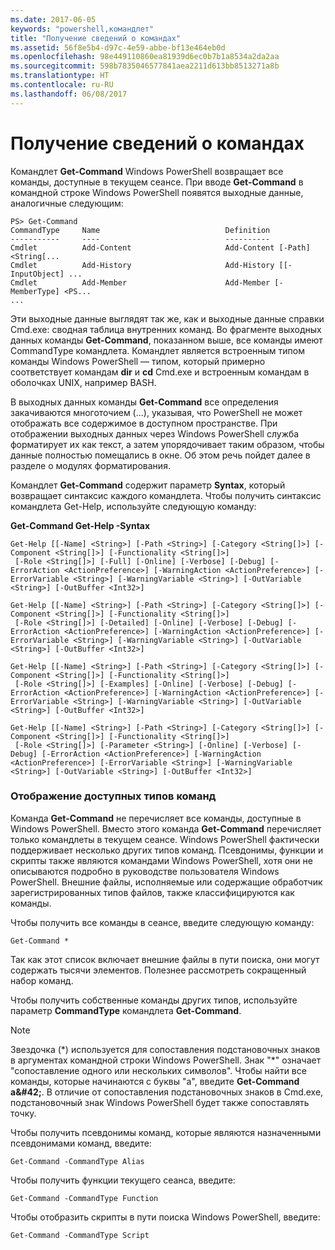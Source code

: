 ```yaml
---
ms.date: 2017-06-05
keywords: "powershell,командлет"
title: "Получение сведений о командах"
ms.assetid: 56f8e5b4-d97c-4e59-abbe-bf13e464eb0d
ms.openlocfilehash: 98e449110860ea81939d6ec0b7b1a8534a2da2aa
ms.sourcegitcommit: 598b7835046577841aea2211d613bb8513271a8b
ms.translationtype: HT
ms.contentlocale: ru-RU
ms.lasthandoff: 06/08/2017
---
```

# <a name="getting-information-about-commands"></a>Получение сведений о командах
Командлет **Get-Command** Windows PowerShell возвращает все команды, доступные в текущем сеансе. При вводе **Get-Command** в командной строке Windows PowerShell появятся выходные данные, аналогичные следующим:

```
PS> Get-Command
CommandType     Name                            Definition
-----------     ----                            ----------
Cmdlet          Add-Content                     Add-Content [-Path] <String[...
Cmdlet          Add-History                     Add-History [[-InputObject] ...
Cmdlet          Add-Member                      Add-Member [-MemberType] <PS...
...
```

Эти выходные данные выглядят так же, как и выходные данные справки Cmd.exe: сводная таблица внутренних команд. Во фрагменте выходных данных команды **Get-Command**, показанном выше, все команды имеют CommandType командлета. Командлет является встроенным типом команды Windows PowerShell — типом, который примерно соответствует командам **dir** и **cd** Cmd.exe и встроенным командам в оболочках UNIX, например BASH.

В выходных данных команды **Get-Command** все определения закачиваются многоточием (...), указывая, что PowerShell не может отображать все содержимое в доступном пространстве. При отображении выходных данных через Windows PowerShell служба форматирует их как текст, а затем упорядочивает таким образом, чтобы данные полностью помещались в окне. Об этом речь пойдет далее в разделе о модулях форматирования.

Командлет **Get-Command** содержит параметр **Syntax**, который возвращает синтаксис каждого командлета. Чтобы получить синтаксис командлета Get-Help, используйте следующую команду:

**Get-Command Get-Help -Syntax**

```
Get-Help [[-Name] <String>] [-Path <String>] [-Category <String[]>] [-Component <String[]>] [-Functionality <String[]>]
 [-Role <String[]>] [-Full] [-Online] [-Verbose] [-Debug] [-ErrorAction <ActionPreference>] [-WarningAction <ActionPreference>] [-ErrorVariable <String>] [-WarningVariable <String>] [-OutVariable <String>] [-OutBuffer <Int32>]

Get-Help [[-Name] <String>] [-Path <String>] [-Category <String[]>] [-Component <String[]>] [-Functionality <String[]>]
 [-Role <String[]>] [-Detailed] [-Online] [-Verbose] [-Debug] [-ErrorAction <ActionPreference>] [-WarningAction <ActionPreference>] [-ErrorVariable <String>] [-WarningVariable <String>] [-OutVariable <String>] [-OutBuffer <Int32>]

Get-Help [[-Name] <String>] [-Path <String>] [-Category <String[]>] [-Component <String[]>] [-Functionality <String[]>]
 [-Role <String[]>] [-Examples] [-Online] [-Verbose] [-Debug] [-ErrorAction <ActionPreference>] [-WarningAction <ActionPreference>] [-ErrorVariable <String>] [-WarningVariable <String>] [-OutVariable <String>] [-OutBuffer <Int32>]

Get-Help [[-Name] <String>] [-Path <String>] [-Category <String[]>] [-Component <String[]>] [-Functionality <String[]>]
 [-Role <String[]>] [-Parameter <String>] [-Online] [-Verbose] [-Debug] [-ErrorAction <ActionPreference>] [-WarningAction <ActionPreference>] [-ErrorVariable <String>] [-WarningVariable <String>] [-OutVariable <String>] [-OutBuffer <Int32>]
```

### <a name="displaying-available-command-types"></a>Отображение доступных типов команд
Команда **Get-Command** не перечисляет все команды, доступные в Windows PowerShell. Вместо этого команда **Get-Command** перечисляет только командлеты в текущем сеансе. Windows PowerShell фактически поддерживает несколько других типов команд. Псевдонимы, функции и скрипты также являются командами Windows PowerShell, хотя они не описываются подробно в руководстве пользователя Windows PowerShell. Внешние файлы, исполняемые или содержащие обработчик зарегистрированных типов файлов, также классифицируются как команды.

Чтобы получить все команды в сеансе, введите следующую команду:

```
Get-Command *
```

Так как этот список включает внешние файлы в пути поиска, они могут содержать тысячи элементов. Полезнее рассмотреть сокращенный набор команд.

Чтобы получить собственные команды других типов, используйте параметр **CommandType** командлета **Get-Command**.

> [!NOTE]
> Звездочка (\*) используется для сопоставления подстановочных знаков в аргументах командной строки Windows PowerShell. Знак "\*" означает "сопоставление одного или нескольких символов". Чтобы найти все команды, которые начинаются с буквы "a", введите **Get-Command a\&#42;**. В отличие от сопоставления подстановочных знаков в Cmd.exe, подстановочный знак Windows PowerShell будет также сопоставлять точку.

Чтобы получить псевдонимы команд, которые являются назначенными псевдонимами команд, введите:

```
Get-Command -CommandType Alias
```

Чтобы получить функции текущего сеанса, введите:

```
Get-Command -CommandType Function
```

Чтобы отобразить скрипты в пути поиска Windows PowerShell, введите:

```
Get-Command -CommandType Script
```

